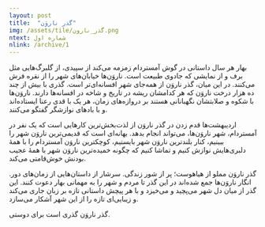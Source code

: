 ```yaml
---
layout: post
title:  "گذر ناروَن"
img: /assets/tile/گذر_نارون.png
ntext: شماره اول
nlink: /archive/1
---
```


بهار هر سال داستانی در گوش آمستردام زمزمه می‌کند از سپیدی، از گلبرگ‌هایی مثل برف و از نمایشی که جادوی طبیعت است. ناروَن‌ها خیابان‌های شهر را از نقره فرش می‌کنند. در این میان، گذر ناروَن از همه‌جای شهر افسانه‌ای‌تر است. گذری با بیش از چند ده هزار درخت ناروَن که هر کدامشان ریشه در تاریخ و شاخه در افسانه‌ها دارند. ناروَن‌ها با شکوه و صلابتشان نگهبانانی هستند بر دروازه‌های زمان، هر یک با قدی رعنا ایستاده‌اند و با باد‌های نوازشگر گفتگو می‌کنند.

اردیبهشت‌ها قدم زدن در گذر ناروَن از لذت‌بخش‌ترین کارهایی ‌است که یک نفر در آمستردام، شهر ناروَن‌ها، می‌تواند انجام بدهد. بهانه‌ای است که قدیمی‌ترین ناروَن شهر را ببینیم، کنار بلند‌ترین ناروَن شهر بایستیم، کوچکترین ناروَن آمستردام را با همۀ دلبری‌هایش نوازش کنیم و تماشا کنیم که چگونه خمیده‌ترین ناروَن شهر با همهٔ عجیب بودنش خوش‌قامتی می‌کند.

گذر ناروَن مملو از هیاهوست؛ پر از شور زندگی. سرشار از داستان‌هایی از زمان‌های دور. انگار ناروَن‌ها جمع شده‌اند در این گذر تا مردم و شهر را به مهمانی بهار دعوت کنند. این گذر از میان دل شهر می‌پچید و می‌خیزد و با هر پیچش داستانی تازه بر زبان جاری می‌کند و زیبایی‌ای تازه را از این شهر آشکار می‌سازد.

گذر ناروَن گذری است برای دوستی.
